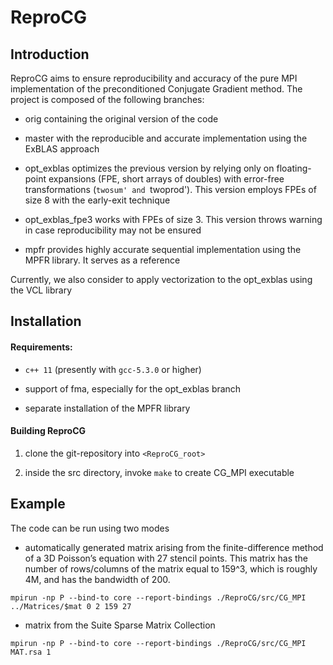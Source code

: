 # ReproCG

## Introduction

ReproCG aims to ensure reproducibility and accuracy of the pure MPI implementation of the preconditioned Conjugate Gradient method. The project is composed of the following branches:
- orig containing the original version of the code

- master with the reproducible and accurate implementation using the ExBLAS approach

- opt_exblas optimizes the previous version by relying only on floating-point expansions (FPE, short arrays of doubles) with error-free transformations (`twosum' and `twoprod'). This version employs FPEs of size 8 with the early-exit technique

- opt_exblas_fpe3 works with FPEs of size 3. This version throws warning in case reproducibility may not be ensured

- mpfr provides highly accurate sequential implementation using the MPFR library. It serves as a reference

Currently, we also consider to apply vectorization to the opt_exblas using the VCL library

## Installation

#### Requirements:
- `c++ 11` (presently with `gcc-5.3.0` or higher)

- support of fma, especially for the opt_exblas branch

- separate installation of the MPFR library

#### Building ReproCG

1. clone the git-repository into `<ReproCG_root>`

2. inside the src directory, invoke `make` to create CG_MPI executable

## Example
The code can be run using two modes
- automatically generated matrix arising from the finite-difference method of a 3D Poisson’s equation with 27 stencil points. This matrix has the number of rows/columns of the matrix equal to 159^3, which is roughly 4M, and has the bandwidth of 200.

`mpirun -np P --bind-to core --report-bindings ./ReproCG/src/CG_MPI ../Matrices/$mat 0 2 159 27`

- matrix from the Suite Sparse Matrix Collection

`mpirun -np P --bind-to core --report-bindings ./ReproCG/src/CG_MPI MAT.rsa 1`
 
